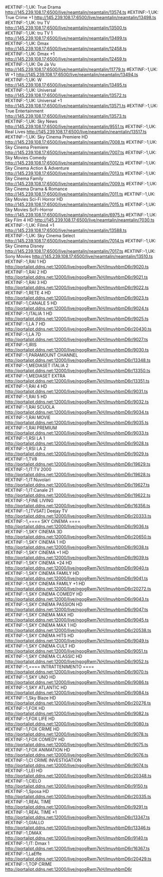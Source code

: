 #EXTINF:-1,UK: True Drama
http://145.239.108.17:6500/live/neamtalin/neamtalin/13574.ts
#EXTINF:-1,UK: True Crime +1
http://145.239.108.17:6500/live/neamtalin/neamtalin/13498.ts
#EXTINF:-1,UK: tru TV
http://145.239.108.17:6500/live/neamtalin/neamtalin/13500.ts
#EXTINF:-1,UK: tru TV 1
http://145.239.108.17:6500/live/neamtalin/neamtalin/13499.ts
#EXTINF:-1,UK: Dmax
http://145.239.108.17:6500/live/neamtalin/neamtalin/12458.ts
#EXTINF:-1,UK: Dmax +1
http://145.239.108.17:6500/live/neamtalin/neamtalin/12459.ts
#EXTINF:-1,UK: De Ja Vu
http://145.239.108.17:6500/live/neamtalin/neamtalin/11779.ts
#EXTINF:-1,UK: W +1
http://145.239.108.17:6500/live/neamtalin/neamtalin/13494.ts
#EXTINF:-1,UK: W
http://145.239.108.17:6500/live/neamtalin/neamtalin/13495.ts
#EXTINF:-1,UK: Universal
http://145.239.108.17:6500/live/neamtalin/neamtalin/13572.ts
#EXTINF:-1,UK: Universal +1
http://145.239.108.17:6500/live/neamtalin/neamtalin/13571.ts
#EXTINF:-1,UK: True Entertainment
http://145.239.108.17:6500/live/neamtalin/neamtalin/13573.ts
#EXTINF:-1,UK: Sky News
http://145.239.108.17:6500/live/neamtalin/neamtalin/9551.ts
#EXTINF:-1,UK: Real Lives
http://145.239.108.17:6500/live/neamtalin/neamtalin/13517.ts
#EXTINF:-1,UK: Sky Cinema Premiere HD
http://145.239.108.17:6500/live/neamtalin/neamtalin/7008.ts
#EXTINF:-1,UK: Sky Cinema Premiere
http://145.239.108.17:6500/live/neamtalin/neamtalin/7007.ts
#EXTINF:-1,UK: Sky Movies Comedy
http://145.239.108.17:6500/live/neamtalin/neamtalin/7012.ts
#EXTINF:-1,UK: Sky Cinema Action & Adventure
http://145.239.108.17:6500/live/neamtalin/neamtalin/7013.ts
#EXTINF:-1,UK: Sky Cinema Family
http://145.239.108.17:6500/live/neamtalin/neamtalin/7009.ts
#EXTINF:-1,UK: Sky Cinema Drama & Romance
http://145.239.108.17:6500/live/neamtalin/neamtalin/7011.ts
#EXTINF:-1,UK: Sky Movies Sci-Fi Horror HD
http://145.239.108.17:6500/live/neamtalin/neamtalin/7015.ts
#EXTINF:-1,UK: Sky Movies ScFi-Horror
http://145.239.108.17:6500/live/neamtalin/neamtalin/6975.ts
#EXTINF:-1,UK: Sky Film 4 HD
http://145.239.108.17:6500/live/neamtalin/neamtalin/7030.ts
#EXTINF:-1,UK: Film4 +1
http://145.239.108.17:6500/live/neamtalin/neamtalin/13588.ts
#EXTINF:-1,UK: Sky Cinema Select
http://145.239.108.17:6500/live/neamtalin/neamtalin/7014.ts
#EXTINF:-1,UK: Sky Cinema Disney
http://145.239.108.17:6500/live/neamtalin/neamtalin/7017.ts
#EXTINF:-1,UK: Sony Movies
http://145.239.108.17:6500/live/neamtalin/neamtalin/13510.ts
#EXTINF:-1,RAI 1 HD
http://portalipt.ddns.net:12000/live/ngogRwm7kH/lmuvhbmD6r/9020.ts
#EXTINF:-1,RAI 2 HD
http://portalipt.ddns.net:12000/live/ngogRwm7kH/lmuvhbmD6r/9021.ts
#EXTINF:-1,RAI 3 HD
http://portalipt.ddns.net:12000/live/ngogRwm7kH/lmuvhbmD6r/9022.ts
#EXTINF:-1,RETE 4 HD
http://portalipt.ddns.net:12000/live/ngogRwm7kH/lmuvhbmD6r/9023.ts
#EXTINF:-1,CANALE 5 HD
http://portalipt.ddns.net:12000/live/ngogRwm7kH/lmuvhbmD6r/9024.ts
#EXTINF:-1,ITALIA 1 HD
http://portalipt.ddns.net:12000/live/ngogRwm7kH/lmuvhbmD6r/9025.ts
#EXTINF:-1,LA 7 HD
http://portalipt.ddns.net:12000/live/ngogRwm7kH/lmuvhbmD6r/20430.ts
#EXTINF:-1,LA 7D
http://portalipt.ddns.net:12000/live/ngogRwm7kH/lmuvhbmD6r/9027.ts
#EXTINF:-1,IRIS
http://portalipt.ddns.net:12000/live/ngogRwm7kH/lmuvhbmD6r/9030.ts
#EXTINF:-1,PARAMOUNT CHANNEL
http://portalipt.ddns.net:12000/live/ngogRwm7kH/lmuvhbmD6r/13348.ts
#EXTINF:-1,MEDIASET ITALIA 2
http://portalipt.ddns.net:12000/live/ngogRwm7kH/lmuvhbmD6r/13350.ts
#EXTINF:-1,MEDIASET EXTRA
http://portalipt.ddns.net:12000/live/ngogRwm7kH/lmuvhbmD6r/13351.ts
#EXTINF:-1,RAI 4 HD
http://portalipt.ddns.net:12000/live/ngogRwm7kH/lmuvhbmD6r/9031.ts
#EXTINF:-1,RAI 5 HD
http://portalipt.ddns.net:12000/live/ngogRwm7kH/lmuvhbmD6r/9032.ts
#EXTINF:-1,RAI SCUOLA
http://portalipt.ddns.net:12000/live/ngogRwm7kH/lmuvhbmD6r/9034.ts
#EXTINF:-1,RAI MOVIE
http://portalipt.ddns.net:12000/live/ngogRwm7kH/lmuvhbmD6r/9035.ts
#EXTINF:-1,RAI PREMIUM
http://portalipt.ddns.net:12000/live/ngogRwm7kH/lmuvhbmD6r/9033.ts
#EXTINF:-1,RSI LA 1
http://portalipt.ddns.net:12000/live/ngogRwm7kH/lmuvhbmD6r/9028.ts
#EXTINF:-1,RSI LA 2
http://portalipt.ddns.net:12000/live/ngogRwm7kH/lmuvhbmD6r/9029.ts
#EXTINF:-1,TV8
http://portalipt.ddns.net:12000/live/ngogRwm7kH/lmuvhbmD6r/19629.ts
#EXTINF:-1,IT:TV 2000
http://portalipt.ddns.net:12000/live/ngogRwm7kH/lmuvhbmD6r/19628.ts
#EXTINF:-1,IT:Nuvolari
http://portalipt.ddns.net:12000/live/ngogRwm7kH/lmuvhbmD6r/19627.ts
#EXTINF:-1,IT:Canale 21
http://portalipt.ddns.net:12000/live/ngogRwm7kH/lmuvhbmD6r/19622.ts
#EXTINF:-1,FINE LIVING
http://portalipt.ddns.net:12000/live/ngogRwm7kH/lmuvhbmD6r/16356.ts
#EXTINF:-1,[TVSAT] Deejay TV
http://portalipt.ddns.net:12000/live/ngogRwm7kH/lmuvhbmD6r/20333.ts
#EXTINF:-1,==== SKY CINEMA ====
http://portalipt.ddns.net:12000/live/ngogRwm7kH/lmuvhbmD6r/9036.ts
#EXTINF:-1,SKY CINEMA 3D
http://portalipt.ddns.net:12000/live/ngogRwm7kH/lmuvhbmD6r/20650.ts
#EXTINF:-1,SKY CINEMA 1 HD
http://portalipt.ddns.net:12000/live/ngogRwm7kH/lmuvhbmD6r/9038.ts
#EXTINF:-1,SKY CINEMA +1 HD
http://portalipt.ddns.net:12000/live/ngogRwm7kH/lmuvhbmD6r/9039.ts
#EXTINF:-1,SKY CINEMA +24 HD
http://portalipt.ddns.net:12000/live/ngogRwm7kH/lmuvhbmD6r/9040.ts
#EXTINF:-1,SKY CINEMA FAMILY HD
http://portalipt.ddns.net:12000/live/ngogRwm7kH/lmuvhbmD6r/9041.ts
#EXTINF:-1,SKY CINEMA FAMILY +1 HD
http://portalipt.ddns.net:12000/live/ngogRwm7kH/lmuvhbmD6r/20272.ts
#EXTINF:-1,SKY CINEMA COMEDY HD
http://portalipt.ddns.net:12000/live/ngogRwm7kH/lmuvhbmD6r/9043.ts
#EXTINF:-1,SKY CINEMA PASSION HD
http://portalipt.ddns.net:12000/live/ngogRwm7kH/lmuvhbmD6r/9047.ts
#EXTINF:-1,SKY CINEMA MAX HD
http://portalipt.ddns.net:12000/live/ngogRwm7kH/lmuvhbmD6r/9045.ts
#EXTINF:-1,SKY CINEMA MAX  1 HD
http://portalipt.ddns.net:12000/live/ngogRwm7kH/lmuvhbmD6r/20538.ts
#EXTINF:-1,SKY CINEMA HITS HD
http://portalipt.ddns.net:12000/live/ngogRwm7kH/lmuvhbmD6r/9049.ts
#EXTINF:-1,SKY CINEMA CULT HD
http://portalipt.ddns.net:12000/live/ngogRwm7kH/lmuvhbmD6r/9051.ts
#EXTINF:-1,SKY CINEMA CLASSIC HD
http://portalipt.ddns.net:12000/live/ngogRwm7kH/lmuvhbmD6r/9052.ts
#EXTINF:-1,====  INTRATTENIMENTO ====
http://portalipt.ddns.net:12000/live/ngogRwm7kH/lmuvhbmD6r/9070.ts
#EXTINF:-1,SKY UNO HD
http://portalipt.ddns.net:12000/live/ngogRwm7kH/lmuvhbmD6r/9086.ts
#EXTINF:-1,SKY ATLANTIC HD
http://portalipt.ddns.net:12000/live/ngogRwm7kH/lmuvhbmD6r/9084.ts
#EXTINF:-1,Sky Blaze HD
http://portalipt.ddns.net:12000/live/ngogRwm7kH/lmuvhbmD6r/20276.ts
#EXTINF:-1,FOX HD
http://portalipt.ddns.net:12000/live/ngogRwm7kH/lmuvhbmD6r/9082.ts
#EXTINF:-1,FOX LIFE HD
http://portalipt.ddns.net:12000/live/ngogRwm7kH/lmuvhbmD6r/9080.ts
#EXTINF:-1,FOX CRIME HD
http://portalipt.ddns.net:12000/live/ngogRwm7kH/lmuvhbmD6r/9078.ts
#EXTINF:-1,FOX COMEDY HD
http://portalipt.ddns.net:12000/live/ngogRwm7kH/lmuvhbmD6r/9075.ts
#EXTINF:-1,FOX ANIMATION HD
http://portalipt.ddns.net:12000/live/ngogRwm7kH/lmuvhbmD6r/9076.ts
#EXTINF:-1,CI CRIME INVESTIGATION
http://portalipt.ddns.net:12000/live/ngogRwm7kH/lmuvhbmD6r/9074.ts
#EXTINF:-1,LEI HD
http://portalipt.ddns.net:12000/live/ngogRwm7kH/lmuvhbmD6r/20348.ts
#EXTINF:-1,CIELO
http://portalipt.ddns.net:12000/live/ngogRwm7kH/lmuvhbmD6r/9150.ts
#EXTINF:-1,Sposa HD
http://portalipt.ddns.net:12000/live/ngogRwm7kH/lmuvhbmD6r/20335.ts
#EXTINF:-1,REAL TIME
http://portalipt.ddns.net:12000/live/ngogRwm7kH/lmuvhbmD6r/9291.ts
#EXTINF:-1,REAL TIME +1
http://portalipt.ddns.net:12000/live/ngogRwm7kH/lmuvhbmD6r/13347.ts
#EXTINF:-1,GIALLO
http://portalipt.ddns.net:12000/live/ngogRwm7kH/lmuvhbmD6r/13346.ts
#EXTINF:-1,DMAX
http://portalipt.ddns.net:12000/live/ngogRwm7kH/lmuvhbmD6r/9140.ts
#EXTINF:-1,IT: Dmax  1
http://portalipt.ddns.net:12000/live/ngogRwm7kH/lmuvhbmD6r/16367.ts
#EXTINF:-1,LaEffe
http://portalipt.ddns.net:12000/live/ngogRwm7kH/lmuvhbmD6r/20429.ts
#EXTINF:-1,TOP CRIME
http://portalipt.ddns.net:12000/live/ngogRwm7kH/lmuvhbmD6r
